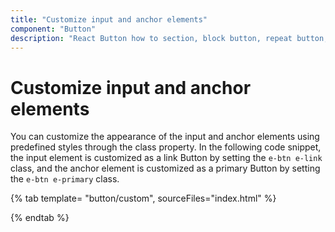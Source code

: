 ```yaml
---
title: "Customize input and anchor elements"
component: "Button"
description: "React Button how to section, block button, repeat button, tooltip for Button, customization of button appearance, input and anchor elements."
---
```


# Customize input and anchor elements

You can customize the appearance of the input and anchor elements using predefined styles through the
class property. In the following code snippet, the input element is customized as a link Button by setting the `e-btn e-link` class, and the anchor element is customized as a primary Button by setting the `e-btn e-primary` class.

{% tab template= "button/custom", sourceFiles="index.html" %}

{% endtab %}